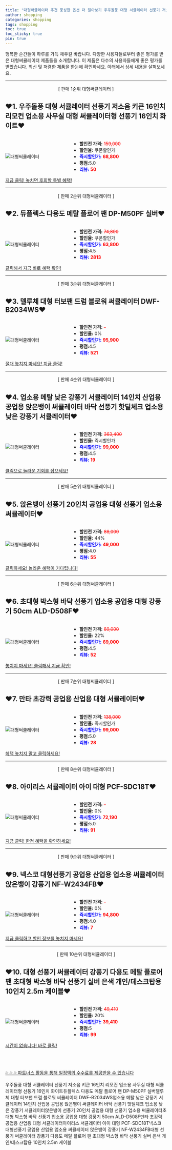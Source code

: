 ```yaml
---
title: "대형써큘레이터 추천 풍성한 옵션 더 알아보기 우주돌풍 대형 서큘레이터 선풍기 저소음"
author: shopping
categories: shopping
tags: shopping
toc: true
toc_sticky: true
pin: true
---
```

행복한 순간들이 하루를 가득 채우길 바랍니다. 다양한 사용자들로부터 좋은 평가를 받은 대형써큘레이터 제품들을 소개합니다. 이 제품은 다수의 사용자들에게 좋은 평가를 받았습니다. 최신 및 저렴한 제품을 한눈에 확인하세요. 아래에서 상세 내용을 살펴보세요.

---
<p class="toplist" style="margin: 0 auto; display: block; width: fit-content;">[ 판매 1순위 대형써큘레이터 ]</p>

<h2><strong>❤️1. 우주돌풍 대형 서큘레이터 선풍기 저소음 키큰 16인치 리모컨 업소용 사무실 대형 써큘레이터형 선풍기 16인치 화이트❤️</strong></h2>

<div style="display: flex; align-items: center;">
    <div style="flex: 0.4;">
        <img src="https://thumbnail6.coupangcdn.com/thumbnails/remote/230x230ex/image/vendor_inventory/f322/69d49fc865e2b4965bea24a5ad1e78de79102cc041df8cbbb7f53bec9c5c.png" alt="대형써큘레이터" style="max-width: 100%;">
    </div>
    <div style="flex: 0.6; margin-left: 10px;">
        <ul>
            <li><strong>할인전 가격:</strong> <del style="color: red;">159,000</del></li>
            <li><strong>할인율:</strong> 쿠폰할인가</li>
            <li><span style='color:blue'><strong>즉시할인가:</strong></span> <span style='color:red'><strong>68,800</strong></span></li>
            <li><strong>평점:</strong>5.0</li>
            <li><span style='color:blue'><strong>리뷰:</strong></span> <span style='color:red'><strong>50</strong></span></li>
        </ul>
    </div>
</div>
<div class="center">
    <a href="https://William4Davisa.github.io?lptag=AF9450613&subid=githubio&pageKey=8011719347&traceid=V0-153&itemId=22353084854&vendorItemId=89398170675" class="myButton">
        지금 클릭! 놓치면 후회할 특별 혜택!
    </a>
</div>


---
<p class="toplist" style="margin: 0 auto; display: block; width: fit-content;">[ 판매 2순위 대형써큘레이터 ]</p>

<h2><strong>❤️2. 듀플렉스 다용도 메탈 플로어 팬 DP-M50PF 실버❤️</strong></h2>

<div style="display: flex; align-items: center;">
    <div style="flex: 0.4;">
        <img src="https://thumbnail10.coupangcdn.com/thumbnails/remote/230x230ex/image/retail/images/1383854873066169-65e4b1a7-6b5a-4f56-bbbe-362c1522dc1b.jpg" alt="대형써큘레이터" style="max-width: 100%;">
    </div>
    <div style="flex: 0.6; margin-left: 10px;">
        <ul>
            <li><strong>할인전 가격:</strong> <del style="color: red;">74,800</del></li>
            <li><strong>할인율:</strong> 쿠폰할인가</li>
            <li><span style='color:blue'><strong>즉시할인가:</strong></span> <span style='color:red'><strong>63,800</strong></span></li>
            <li><strong>평점:</strong>4.5</li>
            <li><span style='color:blue'><strong>리뷰:</strong></span> <span style='color:red'><strong>2813</strong></span></li>
        </ul>
    </div>
</div>
<div class="center">
    <a href="https://William4Davisa.github.io?lptag=AF9450613&subid=githubio&pageKey=7246208798&traceid=V0-153&itemId=18422146584&vendorItemId=3160204991" class="myButton">
        클릭해서 지금 바로 혜택 확인!
    </a>
</div>


---
<p class="toplist" style="margin: 0 auto; display: block; width: fit-content;">[ 판매 3순위 대형써큘레이터 ]</p>

<h2><strong>❤️3. 델루체 대형 터보팬 드럼 블로워 써큘레이터 DWF-B2034WS❤️</strong></h2>

<div style="display: flex; align-items: center;">
    <div style="flex: 0.4;">
        <img src="https://thumbnail6.coupangcdn.com/thumbnails/remote/230x230ex/image/retail/images/10052663603509234-9e03b681-3c88-4bc8-8911-bd3527390db2.jpg" alt="대형써큘레이터" style="max-width: 100%;">
    </div>
    <div style="flex: 0.6; margin-left: 10px;">
        <ul>
            <li><strong>할인전 가격:</strong> <del style="color: red;">-</del></li>
            <li><strong>할인율:</strong> 0%</li>
            <li><span style='color:blue'><strong>즉시할인가:</strong></span> <span style='color:red'><strong>95,900</strong></span></li>
            <li><strong>평점:</strong>4.5</li>
            <li><span style='color:blue'><strong>리뷰:</strong></span> <span style='color:red'><strong>521</strong></span></li>
        </ul>
    </div>
</div>
<div class="center">
    <a href="https://William4Davisa.github.io?lptag=AF9450613&subid=githubio&pageKey=214022696&traceid=V0-153&itemId=650947352&vendorItemId=4690193599" class="myButton">
        절대 놓치지 마세요! 지금 클릭!
    </a>
</div>


---
<p class="toplist" style="margin: 0 auto; display: block; width: fit-content;">[ 판매 4순위 대형써큘레이터 ]</p>

<h2><strong>❤️4. 업소용 메탈 낮은 강풍기 서큘레이터 14인치 산업용 공업용 앉은뱅이 써큘레이터 바닥 선풍기 핫딜체크 업소용 낮은 강풍기 서큘레이터❤️</strong></h2>

<div style="display: flex; align-items: center;">
    <div style="flex: 0.4;">
        <img src="https://thumbnail10.coupangcdn.com/thumbnails/remote/230x230ex/image/vendor_inventory/3c2d/f2ee5ebade422a4020fd58f9a71359ed28cbf9e33e8f042c9f6c893f0903.jpg" alt="대형써큘레이터" style="max-width: 100%;">
    </div>
    <div style="flex: 0.6; margin-left: 10px;">
        <ul>
            <li><strong>할인전 가격:</strong> <del style="color: red;">363,400</del></li>
            <li><strong>할인율:</strong> 즉시할인가</li>
            <li><span style='color:blue'><strong>즉시할인가:</strong></span> <span style='color:red'><strong>99,000</strong></span></li>
            <li><strong>평점:</strong>4.5</li>
            <li><span style='color:blue'><strong>리뷰:</strong></span> <span style='color:red'><strong>19</strong></span></li>
        </ul>
    </div>
</div>
<div class="center">
    <a href="https://William4Davisa.github.io?lptag=AF9450613&subid=githubio&pageKey=7999948378&traceid=V0-153&itemId=22275266945&vendorItemId=89320916927" class="myButton">
        클릭으로 놀라운 기회를 잡으세요!
    </a>
</div>


---
<p class="toplist" style="margin: 0 auto; display: block; width: fit-content;">[ 판매 5순위 대형써큘레이터 ]</p>

<h2><strong>❤️5. 앉은뱅이 선풍기 20인치 공업용 대형 선풍기 업소용 써큘레이터❤️</strong></h2>

<div style="display: flex; align-items: center;">
    <div style="flex: 0.4;">
        <img src="https://thumbnail7.coupangcdn.com/thumbnails/remote/230x230ex/image/vendor_inventory/0236/fd48eb5736244fc2a87aa6be1df0316a72ac393bdc659f246e86cbe731ab.jpg" alt="대형써큘레이터" style="max-width: 100%;">
    </div>
    <div style="flex: 0.6; margin-left: 10px;">
        <ul>
            <li><strong>할인전 가격:</strong> <del style="color: red;">88,000</del></li>
            <li><strong>할인율:</strong> 44%</li>
            <li><span style='color:blue'><strong>즉시할인가:</strong></span> <span style='color:red'><strong>49,000</strong></span></li>
            <li><strong>평점:</strong>4.0</li>
            <li><span style='color:blue'><strong>리뷰:</strong></span> <span style='color:red'><strong>55</strong></span></li>
        </ul>
    </div>
</div>
<div class="center">
    <a href="https://William4Davisa.github.io?lptag=AF9450613&subid=githubio&pageKey=7990077035&traceid=V0-153&itemId=22208346951&vendorItemId=89362608541" class="myButton">
        클릭하세요! 놀라운 혜택이 기다립니다!
    </a>
</div>


---
<p class="toplist" style="margin: 0 auto; display: block; width: fit-content;">[ 판매 6순위 대형써큘레이터 ]</p>

<h2><strong>❤️6. 초대형 박스형 바닥 선풍기 업소용 공업용 대형 강풍기 50cm ALD-D508F❤️</strong></h2>

<div style="display: flex; align-items: center;">
    <div style="flex: 0.4;">
        <img src="https://thumbnail8.coupangcdn.com/thumbnails/remote/230x230ex/image/vendor_inventory/6e17/e7f34b0b685c83de0200f64911d15a0462c52d07ae17a5ae4f9f4b81cb1d.jpg" alt="대형써큘레이터" style="max-width: 100%;">
    </div>
    <div style="flex: 0.6; margin-left: 10px;">
        <ul>
            <li><strong>할인전 가격:</strong> <del style="color: red;">89,000</del></li>
            <li><strong>할인율:</strong> 22%</li>
            <li><span style='color:blue'><strong>즉시할인가:</strong></span> <span style='color:red'><strong>69,000</strong></span></li>
            <li><strong>평점:</strong>4.5</li>
            <li><span style='color:blue'><strong>리뷰:</strong></span> <span style='color:red'><strong>52</strong></span></li>
        </ul>
    </div>
</div>
<div class="center">
    <a href="https://William4Davisa.github.io?lptag=AF9450613&subid=githubio&pageKey=7279169871&traceid=V0-153&itemId=18580966399&vendorItemId=89253499547" class="myButton">
        놓치지 마세요! 클릭해서 지금 확인!
    </a>
</div>


---
<p class="toplist" style="margin: 0 auto; display: block; width: fit-content;">[ 판매 7순위 대형써큘레이터 ]</p>

<h2><strong>❤️7. 만타 초강력 공업용 산업용 대형 서큘레이터❤️</strong></h2>

<div style="display: flex; align-items: center;">
    <div style="flex: 0.4;">
        <img src="https://thumbnail8.coupangcdn.com/thumbnails/remote/230x230ex/image/vendor_inventory/9ea1/4401fac4b2d3087d32f541331a8ee07857639c1682ce382b7a4e7503c76b.png" alt="대형써큘레이터" style="max-width: 100%;">
    </div>
    <div style="flex: 0.6; margin-left: 10px;">
        <ul>
            <li><strong>할인전 가격:</strong> <del style="color: red;">138,000</del></li>
            <li><strong>할인율:</strong> 즉시할인가</li>
            <li><span style='color:blue'><strong>즉시할인가:</strong></span> <span style='color:red'><strong>99,000</strong></span></li>
            <li><strong>평점:</strong>5.0</li>
            <li><span style='color:blue'><strong>리뷰:</strong></span> <span style='color:red'><strong>28</strong></span></li>
        </ul>
    </div>
</div>
<div class="center">
    <a href="https://William4Davisa.github.io?lptag=AF9450613&subid=githubio&pageKey=8135417663&traceid=V0-153&itemId=23108908918&vendorItemId=90142169113" class="myButton">
        혜택 놓치지 말고 클릭하세요!
    </a>
</div>


---
<p class="toplist" style="margin: 0 auto; display: block; width: fit-content;">[ 판매 8순위 대형써큘레이터 ]</p>

<h2><strong>❤️8. 아이리스 서큘레이터 아이 대형 PCF-SDC18T❤️</strong></h2>

<div style="display: flex; align-items: center;">
    <div style="flex: 0.4;">
        <img src="https://thumbnail9.coupangcdn.com/thumbnails/remote/230x230ex/image/vendor_inventory/1c91/24cb25b30096a2967f2670fb7fe0780e3f466f90da4816c39eb46b5801e3.jpg" alt="대형써큘레이터" style="max-width: 100%;">
    </div>
    <div style="flex: 0.6; margin-left: 10px;">
        <ul>
            <li><strong>할인전 가격:</strong> <del style="color: red;">-</del></li>
            <li><strong>할인율:</strong> 0%</li>
            <li><span style='color:blue'><strong>즉시할인가:</strong></span> <span style='color:red'><strong>72,190</strong></span></li>
            <li><strong>평점:</strong>5.0</li>
            <li><span style='color:blue'><strong>리뷰:</strong></span> <span style='color:red'><strong>91</strong></span></li>
        </ul>
    </div>
</div>
<div class="center">
    <a href="https://William4Davisa.github.io?lptag=AF9450613&subid=githubio&pageKey=1414128595&traceid=V0-153&itemId=2450691986&vendorItemId=90712395402" class="myButton">
        지금 클릭! 한정 혜택을 확인하세요!
    </a>
</div>


---
<p class="toplist" style="margin: 0 auto; display: block; width: fit-content;">[ 판매 9순위 대형써큘레이터 ]</p>

<h2><strong>❤️9. 넥스코 대형선풍기 공업용 산업용 업소용 써큘레이터 앉은뱅이 강풍기 NF-W2434FB❤️</strong></h2>

<div style="display: flex; align-items: center;">
    <div style="flex: 0.4;">
        <img src="https://thumbnail9.coupangcdn.com/thumbnails/remote/230x230ex/image/vendor_inventory/686c/f152b71b3a0887b55e70db313ac76699627746b6450bc38b5b9e27413e13.jpg" alt="대형써큘레이터" style="max-width: 100%;">
    </div>
    <div style="flex: 0.6; margin-left: 10px;">
        <ul>
            <li><strong>할인전 가격:</strong> <del style="color: red;">-</del></li>
            <li><strong>할인율:</strong> 0%</li>
            <li><span style='color:blue'><strong>즉시할인가:</strong></span> <span style='color:red'><strong>94,800</strong></span></li>
            <li><strong>평점:</strong>4.0</li>
            <li><span style='color:blue'><strong>리뷰:</strong></span> <span style='color:red'><strong>7</strong></span></li>
        </ul>
    </div>
</div>
<div class="center">
    <a href="https://William4Davisa.github.io?lptag=AF9450613&subid=githubio&pageKey=8035340483&traceid=V0-153&itemId=22480045154&vendorItemId=89609153579" class="myButton">
        지금 클릭하고 할인 정보를 놓치지 마세요!
    </a>
</div>


---
<p class="toplist" style="margin: 0 auto; display: block; width: fit-content;">[ 판매 10순위 대형써큘레이터 ]</p>

<h2><strong>❤️10. 대형 선풍기 써큘레이터 강풍기 다용도 메탈 플로어 팬 초대형 박스형 바닥 선풍기 실버 은색 개인/데스크탑용 10인치 2.5m 케이블❤️</strong></h2>

<div style="display: flex; align-items: center;">
    <div style="flex: 0.4;">
        <img src="https://thumbnail8.coupangcdn.com/thumbnails/remote/230x230ex/image/vendor_inventory/1f38/1f84b4eab7873b9ae00a8b9449ff95ada2291d02d68a328667523b123d3b.jpg" alt="대형써큘레이터" style="max-width: 100%;">
    </div>
    <div style="flex: 0.6; margin-left: 10px;">
        <ul>
            <li><strong>할인전 가격:</strong> <del style="color: red;">49,410</del></li>
            <li><strong>할인율:</strong> 20%</li>
            <li><span style='color:blue'><strong>즉시할인가:</strong></span> <span style='color:red'><strong>39,410</strong></span></li>
            <li><strong>평점:</strong>5</li>
            <li><span style='color:blue'><strong>리뷰:</strong></span> <span style='color:red'><strong>99</strong></span></li>
        </ul>
    </div>
</div>
<div class="center">
    <a href="https://William4Davisa.github.io?lptag=AF9450613&subid=githubio&pageKey=8248476999&traceid=V0-153&itemId=23743528899&vendorItemId=90768109633" class="myButton">
        시간이 없습니다! 바로 클릭!
    </a>
</div>

<br><br><br>[💦 💦 💦 파트너스 활동을 통해 일정액의 수수료를 제공받을 수 있습니다](https://link.coupang.com/a/bcpT2c)<br><br>우주돌풍 대형 서큘레이터 선풍기 저소음 키큰 16인치 리모컨 업소용 사무실 대형 써큘레이터형 선풍기 16인치 화이트듀플렉스 다용도 메탈 플로어 팬 DP-M50PF 실버델루체 대형 터보팬 드럼 블로워 써큘레이터 DWF-B2034WS업소용 메탈 낮은 강풍기 서큘레이터 14인치 산업용 공업용 앉은뱅이 써큘레이터 바닥 선풍기 핫딜체크 업소용 낮은 강풍기 서큘레이터앉은뱅이 선풍기 20인치 공업용 대형 선풍기 업소용 써큘레이터초대형 박스형 바닥 선풍기 업소용 공업용 대형 강풍기 50cm ALD-D508F만타 초강력 공업용 산업용 대형 서큘레이터아이리스 서큘레이터 아이 대형 PCF-SDC18T넥스코 대형선풍기 공업용 산업용 업소용 써큘레이터 앉은뱅이 강풍기 NF-W2434FB대형 선풍기 써큘레이터 강풍기 다용도 메탈 플로어 팬 초대형 박스형 바닥 선풍기 실버 은색 개인/데스크탑용 10인치 2.5m 케이블